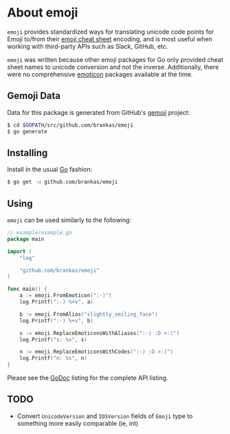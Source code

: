 # About emoji

`emoji` provides standardized ways for translating unicode code points for
Emoji to/from their [emoji cheat sheet][emoji-cheat-sheet] encoding, and is
most useful when working with third-party APIs such as Slack, GitHub, etc.

`emoji` was written because other emoji packages for Go only provided cheat
sheet names to unicode conversion and not the inverse. Additionally, there were
no comprehensive [emoticon][wiki-emoticon] packages available at the time.

## Gemoji Data

Data for this package is generated from GitHub's [gemoji][gemoji] project:

```sh
$ cd $GOPATH/src/github.com/brankas/emoji
$ go generate
```

## Installing

Install in the usual [Go][go-project] fashion:

```sh
$ go get -u github.com/brankas/emoji
```

## Using

`emoji` can be used similarly to the following:

```go
// example/example.go
package main

import (
	"log"

	"github.com/brankas/emoji"
)

func main() {
	a := emoji.FromEmoticon(":-)")
	log.Printf(":-) %+v", a)

	b := emoji.FromAlias("slightly_smiling_face")
	log.Printf(":-) %+v", b)

	s := emoji.ReplaceEmoticonsWithAliases(":-) :D >:(")
	log.Printf("s: %s", s)

	n := emoji.ReplaceEmoticonsWithCodes(":-) :D >:(")
	log.Printf("n: %s", n)
}
```

Please see the [GoDoc][godoc] listing for the complete API listing.

## TODO

* Convert `UnicodeVersion` and `IOSVersion` fields of `Emoji` type to something
  more easily comparable (ie, int)

[emoji-cheat-sheet]: http://www.webpagefx.com/tools/emoji-cheat-sheet/
[gemoji]: https://github.com/github/gemoji
[godoc]: https://godoc.org/github.com/brankas/emoji
[go-project]: https://golang.org/project
[wiki-emoticon]: https://en.wikipedia.org/wiki/Emoticon
